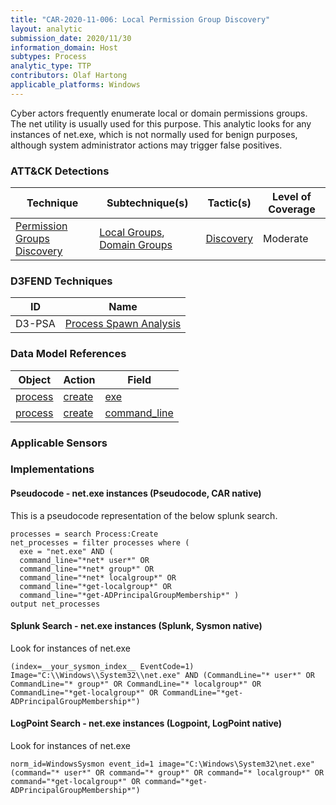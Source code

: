 ```yaml
---
title: "CAR-2020-11-006: Local Permission Group Discovery"
layout: analytic
submission_date: 2020/11/30
information_domain: Host
subtypes: Process
analytic_type: TTP
contributors: Olaf Hartong
applicable_platforms: Windows
---
```


Cyber actors frequently enumerate local or domain permissions groups. The net utility is usually used for this purpose. This analytic looks for any instances of net.exe, which is not normally used for benign purposes, although system administrator actions may trigger false positives.


### ATT&CK Detections

|Technique|Subtechnique(s)|Tactic(s)|Level of Coverage|
|---|---|---|---|
|[Permission Groups Discovery](https://attack.mitre.org/techniques/T1069/)|[Local Groups](https://attack.mitre.org/techniques/T1069/001/), [Domain Groups](https://attack.mitre.org/techniques/T1069/002/)|[Discovery](https://attack.mitre.org/tactics/TA0007/)|Moderate|


### D3FEND Techniques

|ID|Name|
|---|---| 
|D3-PSA | [Process Spawn Analysis](https://d3fend.mitre.org/technique/d3f:ProcessSpawnAnalysis)| 



### Data Model References

|Object|Action|Field|
|---|---|---|
|[process](/data_model/process) | [create](/data_model/process#create) | [exe](/data_model/process#exe) |
|[process](/data_model/process) | [create](/data_model/process#create) | [command_line](/data_model/process#command_line) |



### Applicable Sensors


### Implementations

#### Pseudocode - net.exe instances (Pseudocode, CAR native)


This is a pseudocode representation of the below splunk search.


```
processes = search Process:Create
net_processes = filter processes where (
  exe = "net.exe" AND (
  command_line="*net* user*" OR
  command_line="*net* group*" OR
  command_line="*net* localgroup*" OR
  command_line="*get-localgroup*" OR
  command_line="*get-ADPrincipalGroupMembership*" )
output net_processes
```


#### Splunk Search - net.exe instances (Splunk, Sysmon native)


Look for instances of net.exe


```
(index=__your_sysmon_index__ EventCode=1) Image="C:\\Windows\\System32\\net.exe" AND (CommandLine="* user*" OR CommandLine="* group*" OR CommandLine="* localgroup*" OR CommandLine="*get-localgroup*" OR CommandLine="*get-ADPrincipalGroupMembership*")
```


#### LogPoint Search - net.exe instances (Logpoint, LogPoint native)


Look for instances of net.exe


```
norm_id=WindowsSysmon event_id=1 image="C:\Windows\System32\net.exe" (command="* user*" OR command="* group*" OR command="* localgroup*" OR command="*get-localgroup*" OR command="*get-ADPrincipalGroupMembership*")
```




